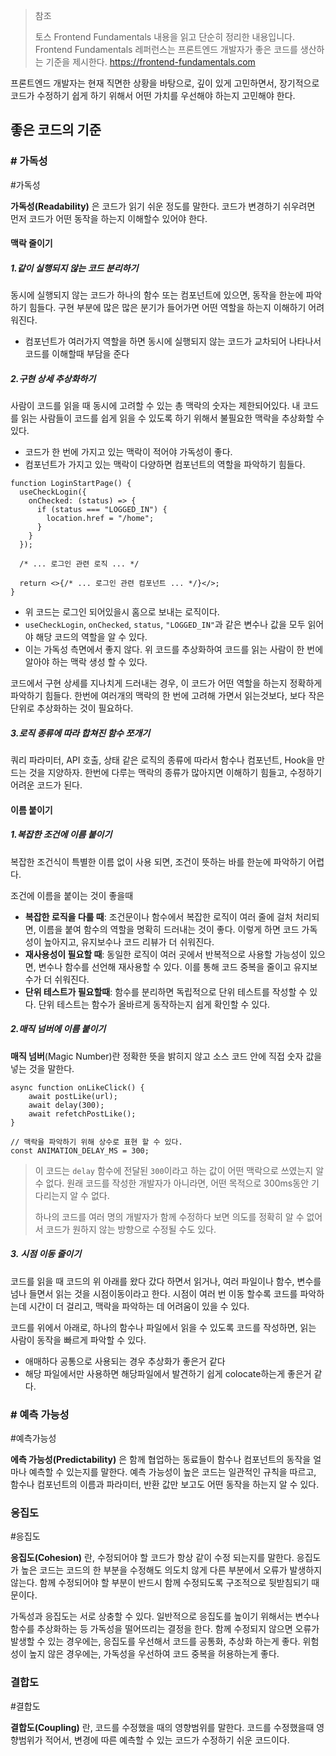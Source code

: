 > 참조
> 
> 토스 Frontend Fundamentals 내용을 읽고 단순히 정리한 내용입니다.
> Frontend Fundamentals 레퍼런스는 프론트엔드 개발자가 좋은 코드를 생산하는 기준을 제시한다.
> https://frontend-fundamentals.com

  
프론트엔드 개발자는 현재 직면한 상황을 바탕으로, 깊이 있게 고민하면서, 장기적으로 코드가 수정하기 쉽게 하기 위해서 어떤 가치를 우선해야 하는지 고민해야 한다.
## 좋은 코드의 기준

### # 가독성

#가독성

 **가독성(Readability)**  은 코드가 읽기 쉬운 정도를 말한다. 코드가 변경하기 쉬우려면 먼저 코드가 어떤 동작을 하는지 이해할수 있어야 한다.
#### 맥락 줄이기

##### 1.같이 실행되지 않는 코드 분리하기

동시에 실행되지 않는 코드가 하나의 함수 또는 컴포넌트에 있으면, 동작을 한눈에 파악하기 힘들다. 구현 부분에 많은 많은 분기가 들어가면 어떤 역할을 하는지 이해하기 어려워진다.
- 컴포넌트가 여러가지 역할을 하면 동시에 실행되지 않는 코드가 교차되어 나타나서 코드를 이해할때 부담을 준다

##### 2.구현 상세 추상화하기

사람이 코드를 읽을 때 동시에 고려할 수 있는 총 맥락의 숫자는 제한되어있다. 내 코드를 읽는 사람들이 코드를 쉽게 읽을 수 있도록 하기 위해서 불필요한 맥락을 추상화할 수 있다.
- 코드가 한 번에 가지고 있는 맥락이 적어야 가독성이 좋다.
- 컴포넌트가 가지고 있는 맥락이 다양하면 컴포넌트의 역할을 파악하기 힘들다.

``` tsx
function LoginStartPage() {
  useCheckLogin({
    onChecked: (status) => {
      if (status === "LOGGED_IN") {
        location.href = "/home";
      }
    }
  });

  /* ... 로그인 관련 로직 ... */

  return <>{/* ... 로그인 관련 컴포넌트 ... */}</>;
}

```

- 위 코드는 로그인 되어있을시 홈으로 보내는 로직이다.
- `useCheckLogin`, `onChecked`, `status`, `"LOGGED_IN"`과 같은 변수나 값을 모두 읽어야 해당 코드의 역할을 알 수 있다.
- 이는 가독성 측면에서 좋지 않다. 위 코드를 추상화하여 코드를 읽는 사람이 한 번에 알아야 하는 맥락 생성 할 수 있다.

코드에서 구현 상세를 지나치게 드러내는 경우, 이 코드가 어떤 역할을 하는지 정확하게 파악하기 힘들다. 한번에 여러개의 맥락의 한 번에 고려해 가면서 읽는것보다, 보다 작은 단위로 추상화하는 것이 필요하다.

##### 3.로직 종류에 따라 합쳐진 함수 쪼개기

쿼리 파라미터, API 호출, 상태 같은 로직의 종류에 따라서 함수나 컴포넌트, Hook을 만드는 것을 지양하자.
한번에 다루는 맥락의 종류가 많아지면 이해하기 힘들고, 수정하기 어려운 코드가 된다.

#### 이름 붙이기

##### 1.복잡한 조건에 이름 붙이기

복잡한 조건식이 특별한 이름 없이 사용 되면, 조건이 뜻하는 바를 한눈에 파악하기 어렵다.

조건에 이름을 붙이는 것이 좋을때
- **복잡한 로직을 다룰 때**: 조건문이나 함수에서 복잡한 로직이 여러 줄에 걸처 처리되면, 이름을 붙여 함수의 역할을 명확히 드러내는 것이 좋다. 이렇게 하면 코드 가독성이 높아지고, 유지보수나 코드 리뷰가 더 쉬워진다.
- **재사용성이 필요할 때**: 동일한 로직이 여러 곳에서 반복적으로 사용할 가능성이 있으면, 변수나 함수를 선언해 재사용할 수 있다. 이를 통해 코드 중복을 줄이고 유지보수가 더 쉬워진다.
- **단위 테스트가 필요할때**: 함수를 분리하면 독립적으로 단위 테스트를 작성할 수 있다. 단위 테스트는 함수가 올바르게 동작하는지 쉽게 확인할 수 있다.
##### 2.매직 넘버에 이름 붙이기

**매직 넘버**(Magic Number)란 정확한 뜻을 밝히지 않고 소스 코드 안에 직접 숫자 값을 넣는 것을 말한다.

```tsx
async function onLikeClick() { 
	await postLike(url); 
	await delay(300); 
	await refetchPostLike(); 
}

// 맥락을 파악하기 위해 상수로 표현 할 수 있다.
const ANIMATION_DELAY_MS = 300;
```

> 이 코드는 `delay` 함수에 전달된 `300`이라고 하는 값이 어떤 맥락으로 쓰였는지 알 수 없다. 원래 코드를 작성한 개발자가 아니라면, 어떤 목적으로 300ms동안 기다리는지 알 수 없다.
> 
> 하나의 코드를 여러 명의 개발자가 함께 수정하다 보면 의도를 정확히 알 수 없어서 코드가 원하지 않는 방향으로 수정될 수도 있다.

##### 3. 시점 이동 줄이기

코드를 읽을 때 코드의 위 아래를 왔다 갔다 하면서 읽거나, 여러 파일이나 함수, 변수를 넘나 들면서 읽는 것을 시점이동이라고 한다. 시점이 여러 번 이동 할수록 코드를 파악하는데 시간이 더 걸리고, 맥락을 파악하는 데 어려움이 있을 수 있다.

코드를 위에서 아래로, 하나의 함수나 파일에서 읽을 수 있도록 코드를 작성하면, 읽는 사람이 동작을 빠르게 파악할 수 있다.
- 애매하다 공통으로 사용되는 경우 추상화가 좋은거 같다
- 해당 파일에서만 사용하면 해당파일에서 발견하기 쉽게 colocate하는게 좋은거 같다.

###  # 예측 가능성

#예측가능성

**에측 가능성(Predictability)** 은 함께 협업하는 동료들이 함수나 컴포넌트의 동작을 얼마나 예측할 수 있는지를 말한다. 예측 가능성이 높은 코드는 일관적인 규칙을 따르고, 함수나 컴포넌트의 이름과 파라미터, 반환 값만 보고도 어떤 동작을 하는지 알 수 있다.

### 응집도

#응집도

**응집도(Cohesion)** 란, 수정되어야 할 코드가 항상 같이 수정 되는지를 말한다. 응집도가 높은 코드는 코드의 한 부분을 수정해도 의도치 않게 다른 부분에서 오류가 발생하지 않는다. 함께 수정되어야 할 부분이 반드시 함께 수정되도록 구조적으로 뒷받침되기 때문이다.

가독성과 응집도는 서로 상충할 수 있다.
일반적으로 응집도를 높이기 위해서는 변수나 함수를 추상화하는 등 가독성을 떨어뜨리는 결정을 한다. 함께 수정되지 않으면 오류가 발생할 수 있는 경우에는, 응집도를 우선해서 코드를 공통화, 추상화 하는게 좋다. 위험성이 높지 않은 경우에는, 가독성을 우선하여 코드 중복을 허용하는게 좋다.


### 결합도

#결합도

**결합도(Coupling)** 란, 코드를 수정했을 때의 영향범위를 말한다. 코드를 수정했을때 영향범위가 적어서, 변경에 따른 예측할 수 있는 코드가 수정하기 쉬운 코드이다.
